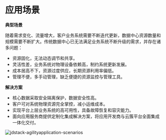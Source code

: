 # 应用场景

**典型场景**

随着需求变化、流量增大，客户业务系统需要不断迭代更新，数据中心资源数量和规模需要不断扩大。传统数据中心已无法满足业务系统不断升级的需求，并存在诸多问题：

* 资源固化，无法动态调节和共享。
* 灵活性差，业务系统对物理设备依赖高，制约系统更新发展。
* 成本居高不下，资源过度供应，长期资源利用率偏低。
* 管理不便，多手动管理，缺乏便捷的资源监控与管理工具。

**解决方案**

* 核心数据采取安全隔离保护，数据安全性高。
* 客户可对系统物理资源完全掌控，减小运维成本。
* 实现平台上层业务系统的高可用性，具备故障恢复和容灾能力。
* 面向应用服务商提供定制化集成解决方案，将应用开发商与云簇平台全面集成一体化交付。

![jdstack-agilityapplication-scenarios](https://github.com/jdcloudcom/cn/blob/cn-jdstack-agility/image/JDStack-Agility/jdstack-agilityapplication-scenarios.png)


